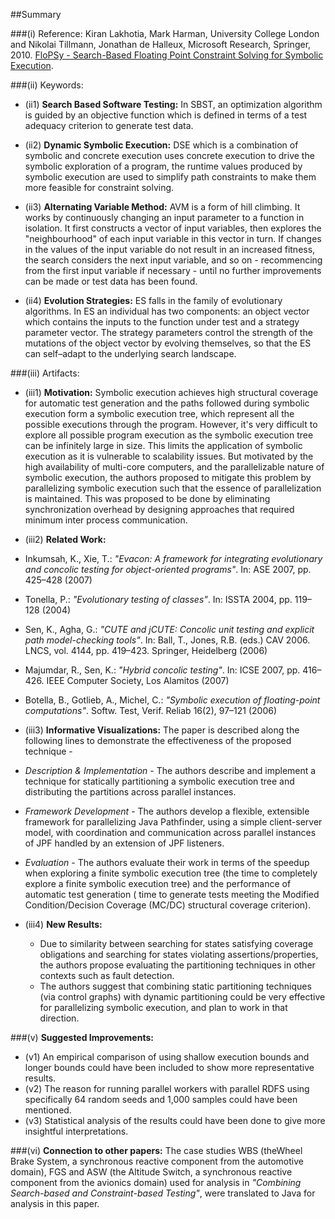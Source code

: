 ##Summary

###(i) Reference: Kiran Lakhotia, Mark Harman, University College London and Nikolai Tillmann, Jonathan de Halleux, Microsoft Research, Springer, 2010. [FloPSy - Search-Based Floating Point Constraint Solving for Symbolic Execution](http://link.springer.com.prox.lib.ncsu.edu/chapter/10.1007/978-3-642-16573-3_11). 

###(ii) Keywords:
* (ii1) **Search Based Software Testing:** In SBST, an optimization algorithm is guided by an objective function which is  defined in terms of a test adequacy criterion to generate test data.

* (ii2) **Dynamic Symbolic Execution:** DSE which is a combination of symbolic and concrete execution uses concrete execution to drive the symbolic exploration of a program, the runtime values produced by symbolic execution are used to simplify path constraints to make them more feasible for constraint solving.

* (ii3) **Alternating Variable Method:** AVM is a form of hill climbing. It works by continuously changing an input parameter to a function in isolation. It first constructs a vector of input variables, then explores the "neighbourhood" of each input variable in this vector in turn. If changes in the values of the input variable do not result in an increased fitness, the search considers the next input variable, and so on - recommencing from the first input variable if necessary - until no further improvements can be made or test data has been found.

* (ii4) **Evolution Strategies:** ES falls in the family of evolutionary algorithms. In ES an individual has two components: an object vector which contains the inputs to the function under test and a strategy parameter vector. The strategy parameters control the strength of the mutations of the object vector by evolving themselves, so that the ES can self–adapt to the underlying search landscape.

###(iii) Artifacts:

* (iii1) **Motivation:**  Symbolic execution achieves high structural coverage for automatic test generation and the paths followed during symbolic execution form a symbolic execution tree, which represent all the possible executions through the
program. However, it's very difficult to explore all possible program execution as the symbolic execution tree can be infinitely large in size. This limits the application of symbolic execution as it is vulnerable to scalability issues. But motivated by the high availability of multi-core computers, and the parallelizable nature of symbolic execution, the authors proposed to mitigate this problem by parallelizing symbolic execution such that the essence of parallelization is maintained. This was proposed to be done by eliminating synchronization overhead by designing approaches that required minimum inter process communication.

* (iii2) **Related Work:** 
 * Inkumsah, K., Xie, T.: _"Evacon: A framework for integrating evolutionary and concolic testing for object-oriented programs"_. In: ASE 2007, pp. 425–428 (2007)
 * Tonella, P.: _"Evolutionary testing of classes"_. In: ISSTA 2004, pp. 119–128 (2004)
 * Sen, K., Agha, G.: _"CUTE and jCUTE: Concolic unit testing and explicit path model-checking tools"_. In: Ball, T., Jones, R.B. (eds.) CAV 2006. LNCS, vol. 4144, pp. 419–423. Springer, Heidelberg (2006)
 * Majumdar, R., Sen, K.: _"Hybrid concolic testing"_. In: ICSE 2007, pp. 416–426. IEEE Computer Society, Los Alamitos (2007)
 * Botella, B., Gotlieb, A., Michel, C.: _"Symbolic execution of floating-point computations"_. Softw. Test, Verif. Reliab 16(2), 97–121 (2006)


* (iii3) **Informative Visualizations:** The paper is described along the following lines to demonstrate the effectiveness of the proposed technique -
 * _Description & Implementation_ - The authors describe and implement a technique for statically partitioning a symbolic execution tree and distributing the partitions across parallel instances.
 * _Framework Development_ - The authors develop a flexible, extensible framework for parallelizing Java Pathfinder, using a simple client-server model, with coordination and communication across parallel instances of JPF handled by an extension of JPF listeners.
 * _Evaluation_ - The authors evaluate their work in terms of the speedup when exploring a finite symbolic execution
tree (the time to completely explore a finite symbolic execution tree) and the performance of automatic test generation ( time to generate tests meeting the Modified Condition/Decision Coverage (MC/DC) structural coverage criterion).

* (iii4) **New Results:**
   * Due to similarity between searching for states satisfying coverage obligations and searching for states violating assertions/properties, the authors propose evaluating the partitioning techniques in other contexts such as fault detection.
   * The authors suggest that combining static partitioning techniques (via control graphs) with dynamic partitioning could be very effective for parallelizing symbolic execution, and plan to work in that direction.
  
###(v) **Suggested Improvements:**
* (v1) An empirical comparison of using shallow execution bounds and longer bounds could have been included to show more representative results.
* (v2) The reason for running parallel workers with parallel RDFS using specifically 64 random seeds and 1,000 samples could have been mentioned.
* (v3) Statistical analysis of the results could have been done to give more insightful interpretations.

###(vi) **Connection to other papers:**
The case studies WBS (theWheel Brake System, a synchronous reactive component from the automotive domain), FGS and ASW (the Altitude Switch, a synchronous reactive component from the avionics domain) used for analysis in _"Combining Search-based and Constraint-based Testing"_, were translated to Java for analysis in this paper.

